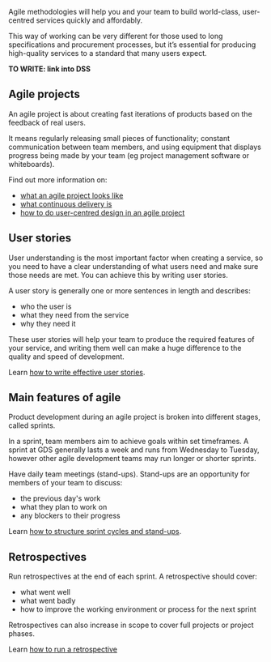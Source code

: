 Agile methodologies will help you and your team to build world-class, user-centred services quickly and affordably.

This way of working can be very different for those used to long specifications and procurement processes, but it’s essential for producing high-quality services to a standard that many users expect.

**TO WRITE: link into DSS**

## Agile projects

An agile project is about creating fast iterations of products based on the feedback of real users.

It means regularly releasing small pieces of functionality; constant communication between team members, and using equipment that displays progress being made by your team (eg project management software or whiteboards).

Find out more information on:

* [what an agile project looks like](/service-manual/agile/what-agile-looks-like.html)
* [what continuous delivery is](/service-manual/agile/continuous-delivery.html)
* [how to do user-centred design in an agile project](/service-manual/user-centred-design/user-centred-design-alpha-beta)

## User stories

User understanding is the most important factor when creating a service, so you need to have a clear understanding of what users need and make sure those needs are met. You can achieve this by writing user stories.

A user story is generally one or more sentences in length and describes:

* who the user is
* what they need from the service
* why they need it

These user stories will help your team to produce the required features of your service, and writing them well can make a huge difference to the quality and speed of development.

Learn [how to write effective user stories](/service-manual/agile/writing-user-stories.html).

## Main features of agile

Product development during an agile project is broken into different stages, called sprints.

In a sprint, team members aim to achieve goals within set timeframes. A sprint at GDS generally lasts a week and runs from Wednesday to Tuesday, however other agile development teams may run longer or shorter sprints.

Have daily team meetings (stand-ups). Stand-ups are an opportunity for members of your team to discuss:

* the previous day's work
* what they plan to work on
* any blockers to their progress

Learn [how to structure sprint cycles and stand-ups](/service-manual/agile/features-of-agile.html).

## Retrospectives

Run retrospectives at the end of each sprint.  A retrospective should cover:

* what went well
* what went badly
* how to improve the working environment or process for the next sprint

Retrospectives can also increase in scope to cover full projects or project phases.

Learn [how to run a retrospective](/service-manual/agile/running-retrospectives.html)
